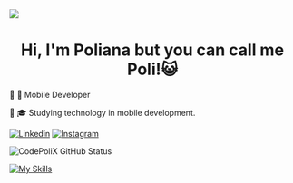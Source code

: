 <img widht=100% src="https://capsule-render.vercel.app/api?type=waving&color=c121f2&height=120&section=reader"/>
<div style="text-align:center;">
    <h1>Hi, I'm Poliana but you can call me Poli!😺</h1>
</div>
<p>  🔸 📱 Mobile Developer</p> 
<p>  🔸 🎓 Studying technology in mobile development.</p> 

[![Linkedin](https://img.shields.io/badge/LinkedIn-0077B5?style=for-the-badge&logo=linkedin&logoColor=white)](https://www.linkedin.com/in/polianapadilha/)
[![Instagram](https://img.shields.io/badge/Instagram-E4405F?style=for-the-badge&logo=instagram&logoColor=white)](https://www.instagram.com/_polizinhaa_/)

  ![CodePoliX GitHub Status](https://github-readme-stats.vercel.app/api?username=anuraghazra&show_icons=true&theme=radical)

  [![My Skills](https://skillicons.dev/icons?i=kotlin,flutter,java,dart,sqlite,mysql,figma,godot,androidstudio,spring)](https://skillicons.dev)
